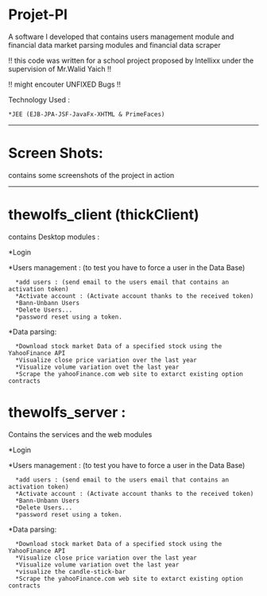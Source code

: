 # Projet-PI
A software I developed that contains users management module and financial data market parsing modules and financial data scraper

!! this code was written for a school project proposed by Intellixx under the supervision of Mr.Walid Yaich !! 

!! might encouter UNFIXED Bugs !! 

Technology Used : 

    *JEE (EJB-JPA-JSF-JavaFx-XHTML & PrimeFaces) 
----------------------------------------------------------------------------------------------------------------------------------------

# Screen Shots:

contains some screenshots of the project in action 

----------------------------------------------------------------------------------------------------------------------------------------

# thewolfs_client (thickClient) 

contains Desktop modules : 

  *Login
  
  *Users management : (to test you have to force a user in the Data Base) 
  
      *add users : (send email to the users email that contains an activation token)
      *Activate account : (Activate account thanks to the received token)
      *Bann-Unbann Users
      *Delete Users...
      *password reset using a token.
      
  *Data parsing: 
  
      *Download stock market Data of a specified stock using the YahooFinance API 
      *Visualize close price variation over the last year 
      *Visualize volume variation ovet the last year
      *Scrape the yahooFinance.com web site to extarct existing option contracts 
						
# thewolfs_server : 

Contains the services and the web modules 

  *Login
  
  *Users management : (to test you have to force a user in the Data Base) 
  
      *add users : (send email to the users email that contains an activation token)
      *Activate account : (Activate account thanks to the received token)
      *Bann-Unbann Users
      *Delete Users...
      *password reset using a token.
      
  *Data parsing: 
  
      *Download stock market Data of a specified stock using the YahooFinance API 
      *Visualize close price variation over the last year 
      *Visualize volume variation ovet the last year
      *visualize the candle-stick-bar
      *Scrape the yahooFinance.com web site to extarct existing option contracts 
      
